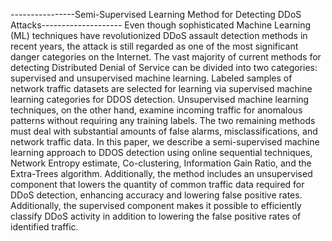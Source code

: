 ----------------Semi-Supervised Learning Method for Detecting DDoS Attacks--------------------
Even though sophisticated Machine Learning (ML) techniques have revolutionized DDoS assault detection
methods in recent years, the attack is still regarded as one of the most significant danger categories on the Internet.
The vast majority of current methods for detecting Distributed Denial of Service can be divided into two categories:
supervised and unsupervised machine learning. Labeled samples of network traffic datasets are selected for learning
via supervised machine learning categories for DDOS detection. Unsupervised machine learning techniques, on the
other hand, examine incoming traffic for anomalous patterns without requiring any training labels. The two remaining
methods must deal with substantial amounts of false alarms, misclassifications, and network traffic data. In this paper, we
describe a semi-supervised machine learning approach to DDOS detection using online sequential techniques, Network
Entropy estimate, Co-clustering, Information Gain Ratio, and the Extra-Trees algorithm. Additionally, the method
includes an unsupervised component that lowers the quantity of common traffic data required for DDoS detection,
enhancing accuracy and lowering false positive rates. Additionally, the supervised component makes it possible to
efficiently classify DDoS activity in addition to lowering the false positive rates of identified traffic.
